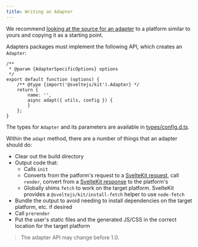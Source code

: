```yaml
---
title: Writing an Adapter
---
```


We recommend [looking at the source for an adapter](https://github.com/sveltejs/kit/tree/master/packages) to a platform similar to yours and copying it as a starting point.

Adapters packages must implement the following API, which creates an `Adapter`:
```
/**
 * @param {AdapterSpecificOptions} options
 */
export default function (options) {
	/** @type {import('@sveltejs/kit').Adapter} */
	return {
		name: '',
		async adapt({ utils, config }) {
		}
	};
}
```

The types for `Adapter` and its parameters are available in [types/config.d.ts](https://github.com/sveltejs/kit/blob/master/packages/kit/types/config.d.ts).

Within the `adapt` method, there are a number of things that an adapter should do:
- Clear out the build directory
- Output code that:
  - Calls `init`
  - Converts from the patform's request to a [SvelteKit request](#hooks-handle), call `render`, convert from a [SvelteKit response](#hooks-handle) to the platform's
  - Globally shims `fetch` to work on the target platform. SvelteKit provides a `@sveltejs/kit/install-fetch` helper to use `node-fetch`
- Bundle the output to avoid needing to install dependencies on the target platform, etc. if desired
- Call `prerender`
- Put the user's static files and the generated JS/CSS in the correct location for the target platform

> The adapter API may change before 1.0.

